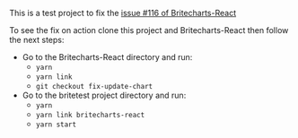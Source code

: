 This is a test project to fix the [issue #116 of Britecharts-React](https://github.com/eventbrite/britecharts-react/issues/116)

To see the fix on action clone this project and Britecharts-React then follow the next steps:

-   Go to the Britecharts-React directory and run:
    -   `yarn`
    -   `yarn link`
    -   `git checkout fix-update-chart`
-   Go to the britetest project directory and run:
    -   `yarn`
    -   `yarn link britecharts-react`
    -   `yarn start`

